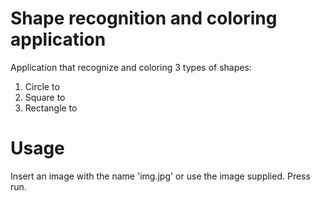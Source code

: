 # Shape recognition and coloring application

Application that recognize and coloring 3 types of shapes:
<ol>
  <li>Circle to </li>
  <li>Square to </li>
  <li>Rectangle to </li>
</ol>

# Usage
Insert an image with the name 'img.jpg' or use the image supplied. Press run.
